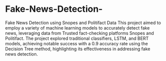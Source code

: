 # Fake-News-Detection-
Fake News Detection using Snopes and Politifact Data
This project aimed to employ a variety of machine learning models to accurately detect fake news, leveraging data from Trusted fact-checking platforms Snopes and Politifact. 
The project explored traditional classifiers, LSTM, and BERT models, achieving notable success with a 0.9 accuracy rate using the Decision Tree method, highlighting its effectiveness in addressing fake news detection.
